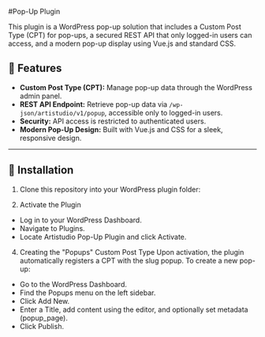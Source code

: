 #Pop-Up Plugin

This plugin is a WordPress pop-up solution that includes a Custom Post Type (CPT) for pop-ups, a secured REST API that only logged-in users can access, and a modern pop-up display using Vue.js and standard CSS.

## 📌 Features

- **Custom Post Type (CPT):** Manage pop-up data through the WordPress admin panel.
- **REST API Endpoint:** Retrieve pop-up data via `/wp-json/artistudio/v1/popup`, accessible only to logged-in users.
- **Security:** API access is restricted to authenticated users.
- **Modern Pop-Up Design:** Built with Vue.js and CSS for a sleek, responsive design.

---

## 🚀 Installation


1. Clone this repository into your WordPress plugin folder:

2. Activate the Plugin
  - Log in to your WordPress Dashboard.
  - Navigate to Plugins.
  - Locate Artistudio Pop-Up Plugin and click Activate.

4. Creating the "Popups" Custom Post Type
Upon activation, the plugin automatically registers a CPT with the slug popup. To create a new pop-up:
  - Go to the WordPress Dashboard.
  - Find the Popups menu on the left sidebar.
  - Click Add New.
  - Enter a Title, add content using the editor, and optionally set metadata (popup_page).
  - Click Publish.
